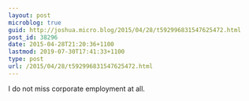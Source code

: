 ```yaml
---
layout: post
microblog: true
guid: http://joshua.micro.blog/2015/04/28/t592996831547625472.html
post_id: 38296
date: 2015-04-28T21:20:36+1100
lastmod: 2019-07-30T17:41:33+1100
type: post
url: /2015/04/28/t592996831547625472.html
---
```

I do not miss corporate employment at all.
